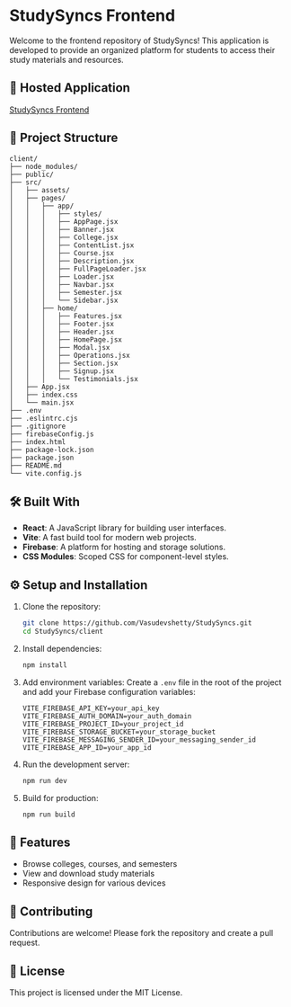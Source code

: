 # StudySyncs Frontend

Welcome to the frontend repository of StudySyncs! This application is developed to provide an organized platform for students to access their study materials and resources.

## 🚀 Hosted Application

[StudySyncs Frontend](https://studysyncs.netlify.app)

## 📂 Project Structure

```plaintext
client/
├── node_modules/
├── public/
├── src/
│   ├── assets/
│   ├── pages/
│   │   ├── app/
│   │   │   ├── styles/
│   │   │   ├── AppPage.jsx
│   │   │   ├── Banner.jsx
│   │   │   ├── College.jsx
│   │   │   ├── ContentList.jsx
│   │   │   ├── Course.jsx
│   │   │   ├── Description.jsx
│   │   │   ├── FullPageLoader.jsx
│   │   │   ├── Loader.jsx
│   │   │   ├── Navbar.jsx
│   │   │   ├── Semester.jsx
│   │   │   └── Sidebar.jsx
│   │   ├── home/
│   │   │   ├── Features.jsx
│   │   │   ├── Footer.jsx
│   │   │   ├── Header.jsx
│   │   │   ├── HomePage.jsx
│   │   │   ├── Modal.jsx
│   │   │   ├── Operations.jsx
│   │   │   ├── Section.jsx
│   │   │   ├── Signup.jsx
│   │   │   └── Testimonials.jsx
│   ├── App.jsx
│   ├── index.css
│   └── main.jsx
├── .env
├── .eslintrc.cjs
├── .gitignore
├── firebaseConfig.js
├── index.html
├── package-lock.json
├── package.json
├── README.md
└── vite.config.js
```

## 🛠️ Built With

- **React**: A JavaScript library for building user interfaces.
- **Vite**: A fast build tool for modern web projects.
- **Firebase**: A platform for hosting and storage solutions.
- **CSS Modules**: Scoped CSS for component-level styles.

## ⚙️ Setup and Installation

1. Clone the repository:

   ```bash
   git clone https://github.com/Vasudevshetty/StudySyncs.git
   cd StudySyncs/client
   ```

2. Install dependencies:

   ```bash
   npm install
   ```

3. Add environment variables:
   Create a `.env` file in the root of the project and add your Firebase configuration variables:

   ```plaintext
   VITE_FIREBASE_API_KEY=your_api_key
   VITE_FIREBASE_AUTH_DOMAIN=your_auth_domain
   VITE_FIREBASE_PROJECT_ID=your_project_id
   VITE_FIREBASE_STORAGE_BUCKET=your_storage_bucket
   VITE_FIREBASE_MESSAGING_SENDER_ID=your_messaging_sender_id
   VITE_FIREBASE_APP_ID=your_app_id
   ```

4. Run the development server:

   ```bash
   npm run dev
   ```

5. Build for production:

   ```bash
   npm run build
   ```

## 🌟 Features

- Browse colleges, courses, and semesters
- View and download study materials
- Responsive design for various devices

## 🤝 Contributing

Contributions are welcome! Please fork the repository and create a pull request.

## 📄 License

This project is licensed under the MIT License.

```

```
